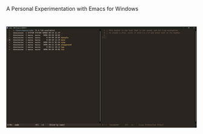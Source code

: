 A Personal Experimentation with Emacs for Windows

<h1 align="center">
<img src="example.png" width="600">
</h1><br>